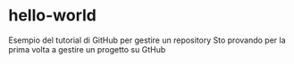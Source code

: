 # hello-world
Esempio del tutorial di GitHub per gestire un repository
Sto provando per la prima volta a gestire un progetto su GtHub

